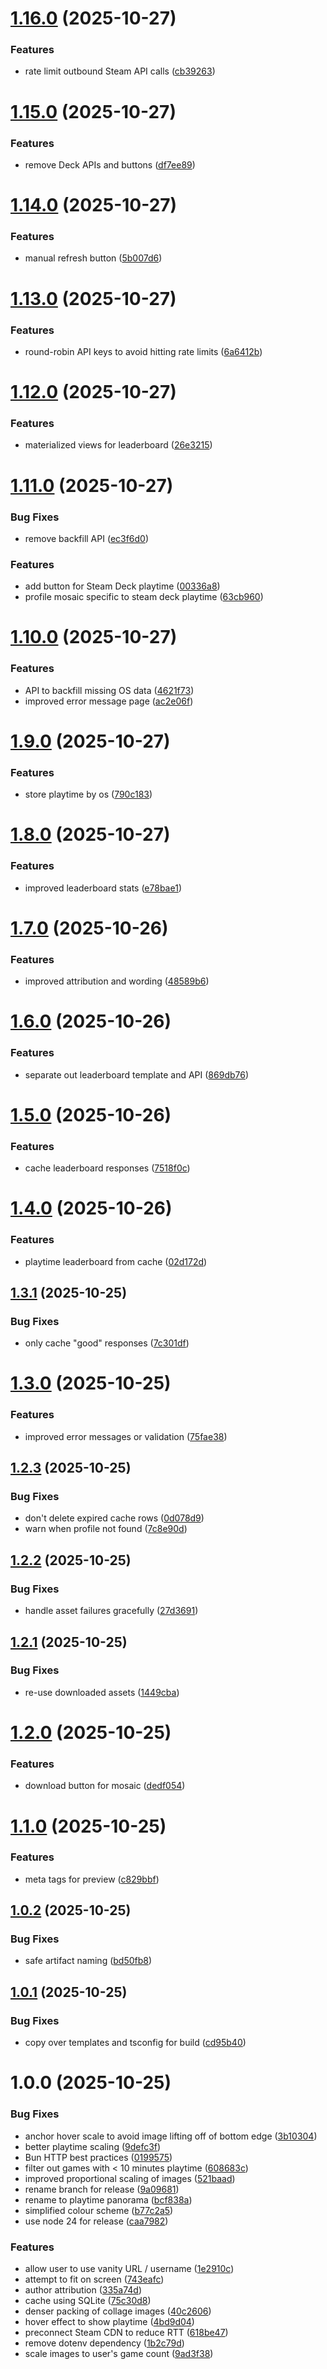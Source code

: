 # [1.16.0](https://github.com/obviyus/playtime-panorama/compare/v1.15.0...v1.16.0) (2025-10-27)


### Features

* rate limit outbound Steam API calls ([cb39263](https://github.com/obviyus/playtime-panorama/commit/cb39263ef334345f99d4fa0c50057ec5f0a6fce6))

# [1.15.0](https://github.com/obviyus/playtime-panorama/compare/v1.14.0...v1.15.0) (2025-10-27)


### Features

* remove Deck APIs and buttons ([df7ee89](https://github.com/obviyus/playtime-panorama/commit/df7ee8904ad15b6d4737b4913308f27a26d0e4c7))

# [1.14.0](https://github.com/obviyus/playtime-panorama/compare/v1.13.0...v1.14.0) (2025-10-27)


### Features

* manual refresh button ([5b007d6](https://github.com/obviyus/playtime-panorama/commit/5b007d6f24cf7a14333f685ee01e69a30ef76b3f))

# [1.13.0](https://github.com/obviyus/playtime-panorama/compare/v1.12.0...v1.13.0) (2025-10-27)


### Features

* round-robin API keys to avoid hitting rate limits ([6a6412b](https://github.com/obviyus/playtime-panorama/commit/6a6412bab278718fba13ae7547e4b0965e62dbc5))

# [1.12.0](https://github.com/obviyus/playtime-panorama/compare/v1.11.0...v1.12.0) (2025-10-27)


### Features

* materialized views for leaderboard ([26e3215](https://github.com/obviyus/playtime-panorama/commit/26e32158969239b1b054d35fbe2effce1c70009b))

# [1.11.0](https://github.com/obviyus/playtime-panorama/compare/v1.10.0...v1.11.0) (2025-10-27)


### Bug Fixes

* remove backfill API ([ec3f6d0](https://github.com/obviyus/playtime-panorama/commit/ec3f6d0e7f690ef87f4c9832a3325dc4a66a2bd4))


### Features

* add button for Steam Deck playtime ([00336a8](https://github.com/obviyus/playtime-panorama/commit/00336a84c24002538b43942a439a7eceba2d55bf))
* profile mosaic specific to steam deck playtime ([63cb960](https://github.com/obviyus/playtime-panorama/commit/63cb9602de218261ac604aa375b7373892284dce))

# [1.10.0](https://github.com/obviyus/playtime-panorama/compare/v1.9.0...v1.10.0) (2025-10-27)


### Features

* API to backfill missing OS data ([4621f73](https://github.com/obviyus/playtime-panorama/commit/4621f738a621322a0e703d6d27782c69358fa9b1))
* improved error message page ([ac2e06f](https://github.com/obviyus/playtime-panorama/commit/ac2e06f5986f179617d10ff796219a3ad7476bb3))

# [1.9.0](https://github.com/obviyus/playtime-panorama/compare/v1.8.0...v1.9.0) (2025-10-27)


### Features

* store playtime by os ([790c183](https://github.com/obviyus/playtime-panorama/commit/790c18353411925d27bd6d1a8d2a5d860e21b766))

# [1.8.0](https://github.com/obviyus/playtime-panorama/compare/v1.7.0...v1.8.0) (2025-10-27)


### Features

* improved leaderboard stats ([e78bae1](https://github.com/obviyus/playtime-panorama/commit/e78bae1be1946c411ba40233f9012f951533bb0d))

# [1.7.0](https://github.com/obviyus/playtime-panorama/compare/v1.6.0...v1.7.0) (2025-10-26)


### Features

* improved attribution and wording ([48589b6](https://github.com/obviyus/playtime-panorama/commit/48589b673e9b42d3cc3fa7adc25fcfbd4ef8947b))

# [1.6.0](https://github.com/obviyus/playtime-panorama/compare/v1.5.0...v1.6.0) (2025-10-26)


### Features

* separate out leaderboard template and API ([869db76](https://github.com/obviyus/playtime-panorama/commit/869db769a965ea7775d137fe3d9d2acfcdeae4c5))

# [1.5.0](https://github.com/obviyus/playtime-panorama/compare/v1.4.0...v1.5.0) (2025-10-26)


### Features

* cache leaderboard responses ([7518f0c](https://github.com/obviyus/playtime-panorama/commit/7518f0cfb9d173da92b693c61ae00acc1c4a0375))

# [1.4.0](https://github.com/obviyus/playtime-panorama/compare/v1.3.1...v1.4.0) (2025-10-26)


### Features

* playtime leaderboard from cache ([02d172d](https://github.com/obviyus/playtime-panorama/commit/02d172d9b428f7b593b786ac54a18d5161c5470e))

## [1.3.1](https://github.com/obviyus/playtime-panorama/compare/v1.3.0...v1.3.1) (2025-10-25)


### Bug Fixes

* only cache "good" responses ([7c301df](https://github.com/obviyus/playtime-panorama/commit/7c301df4caa62e24e555019491996ec6172ba119))

# [1.3.0](https://github.com/obviyus/playtime-panorama/compare/v1.2.3...v1.3.0) (2025-10-25)


### Features

* improved error messages or validation ([75fae38](https://github.com/obviyus/playtime-panorama/commit/75fae38657dd9f47d2a4c8092d89b6057bdc2682))

## [1.2.3](https://github.com/obviyus/playtime-panorama/compare/v1.2.2...v1.2.3) (2025-10-25)


### Bug Fixes

* don't delete expired cache rows ([0d078d9](https://github.com/obviyus/playtime-panorama/commit/0d078d953a9a9546ccff26fd012686aec0fd00f5))
* warn when profile not found ([7c8e90d](https://github.com/obviyus/playtime-panorama/commit/7c8e90dffef03d11cc1318171d900572bb61f5a5))

## [1.2.2](https://github.com/obviyus/playtime-panorama/compare/v1.2.1...v1.2.2) (2025-10-25)


### Bug Fixes

* handle asset failures gracefully ([27d3691](https://github.com/obviyus/playtime-panorama/commit/27d3691e5632bbb01f3cbac152034e3a9d51b640))

## [1.2.1](https://github.com/obviyus/playtime-panorama/compare/v1.2.0...v1.2.1) (2025-10-25)


### Bug Fixes

* re-use downloaded assets ([1449cba](https://github.com/obviyus/playtime-panorama/commit/1449cbaa63200573e2e2641b43327dbc60d0725c))

# [1.2.0](https://github.com/obviyus/playtime-panorama/compare/v1.1.0...v1.2.0) (2025-10-25)


### Features

* download button for mosaic ([dedf054](https://github.com/obviyus/playtime-panorama/commit/dedf054a44d4ca795e46387fb8c7e6bafe74a0b0))

# [1.1.0](https://github.com/obviyus/playtime-panorama/compare/v1.0.2...v1.1.0) (2025-10-25)


### Features

* meta tags for preview ([c829bbf](https://github.com/obviyus/playtime-panorama/commit/c829bbfbae0898d3c56d43eaf9e6f62bdc2fff2f))

## [1.0.2](https://github.com/obviyus/playtime-panorama/compare/v1.0.1...v1.0.2) (2025-10-25)


### Bug Fixes

* safe artifact naming ([bd50fb8](https://github.com/obviyus/playtime-panorama/commit/bd50fb8a5362c42072cb809a0873f61ebceb04d3))

## [1.0.1](https://github.com/obviyus/playtime-panorama/compare/v1.0.0...v1.0.1) (2025-10-25)


### Bug Fixes

* copy over templates and tsconfig for build ([cd95b40](https://github.com/obviyus/playtime-panorama/commit/cd95b404db64ef23214528151cc93b3c47e967e0))

# 1.0.0 (2025-10-25)


### Bug Fixes

* anchor hover scale to avoid image lifting off of bottom edge ([3b10304](https://github.com/obviyus/playtime-panorama/commit/3b103048c580be6b952cfd50d67819b6920938d5))
* better playtime scaling ([9defc3f](https://github.com/obviyus/playtime-panorama/commit/9defc3f3da6f1063ba62c2f272aa7ef23aab09ea))
* Bun HTTP best practices ([0199575](https://github.com/obviyus/playtime-panorama/commit/0199575b8f1f19f3cd06da0d79880933629aa7cc))
* filter out games with < 10 minutes playtime ([608683c](https://github.com/obviyus/playtime-panorama/commit/608683c2db757c3846103d9b7357002ca080518f))
* improved proportional scaling of images ([521baad](https://github.com/obviyus/playtime-panorama/commit/521baad9efa5f34b7916347b1ede8ee58b6b6f3d))
* rename branch for release ([9a09681](https://github.com/obviyus/playtime-panorama/commit/9a096812d151e20899b69ec6f2b5ae1aff07e0c5))
* rename to playtime panorama ([bcf838a](https://github.com/obviyus/playtime-panorama/commit/bcf838a1a83ba2398b1ffbcd1bc5e9facbea0f1a))
* simplified colour scheme ([b77c2a5](https://github.com/obviyus/playtime-panorama/commit/b77c2a5bc50bb853cd2e93ae71cbb3be360e5338))
* use node 24 for release ([caa7982](https://github.com/obviyus/playtime-panorama/commit/caa798288d4cd2cf80504850ec064cf1da70536f))


### Features

* allow user to use vanity URL / username ([1e2910c](https://github.com/obviyus/playtime-panorama/commit/1e2910cc2180886004e29983a481e0701b95422c))
* attempt to fit on screen ([743eafc](https://github.com/obviyus/playtime-panorama/commit/743eafcf4d9d42ca88550cae6c62d983de3512ff))
* author attribution ([335a74d](https://github.com/obviyus/playtime-panorama/commit/335a74dbe1f1a4270ae67d8df5514f3cedf4554a))
* cache using SQLite ([75c30d8](https://github.com/obviyus/playtime-panorama/commit/75c30d8f30dcb20f5ea43c046e199b0031a254ea))
* denser packing of collage images ([40c2606](https://github.com/obviyus/playtime-panorama/commit/40c2606842a9d9e1bf73bf656cd4d6bc3dcf4a48))
* hover effect to show playtime ([4bd9d04](https://github.com/obviyus/playtime-panorama/commit/4bd9d04624283f017bc337b8893f940bd087c82b))
* preconnect Steam CDN to reduce RTT ([618be47](https://github.com/obviyus/playtime-panorama/commit/618be47a97d13080b7e3c4ec346690b5af58bd98))
* remove dotenv dependency ([1b2c79d](https://github.com/obviyus/playtime-panorama/commit/1b2c79ded7815ebd3b8af7ddfb5cca52ebbdb58e))
* scale images to user's game count ([9ad3f38](https://github.com/obviyus/playtime-panorama/commit/9ad3f38d8844995ce7986f3e91bc5caa1abcbd7b))
